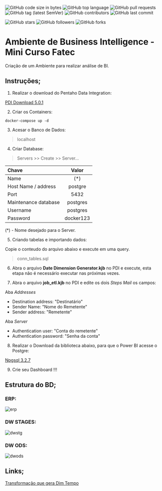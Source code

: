 ![GitHub code size in bytes](https://img.shields.io/github/languages/code-size/rauanisanfelice/env-bi.svg)
![GitHub top language](https://img.shields.io/github/languages/top/rauanisanfelice/env-bi.svg)
![GitHub pull requests](https://img.shields.io/github/issues-pr/rauanisanfelice/env-bi.svg)
![GitHub tag (latest SemVer)](https://img.shields.io/github/tag/rauanisanfelice/env-bi.svg)
![GitHub contributors](https://img.shields.io/github/contributors/rauanisanfelice/env-bi.svg)
![GitHub last commit](https://img.shields.io/github/last-commit/rauanisanfelice/env-bi.svg)

![GitHub stars](https://img.shields.io/github/stars/rauanisanfelice/env-bi.svg?style=social)
![GitHub followers](https://img.shields.io/github/followers/rauanisanfelice.svg?style=social)
![GitHub forks](https://img.shields.io/github/forks/rauanisanfelice/env-bi.svg?style=social)


# Ambiente de Business Intelligence - Mini Curso Fatec

Criação de um Ambiente para realizar análise de BI.

## Instruções; 

1. Realizar o download do Pentaho Data Integration:

[PDI Download 5.0.1](https://sourceforge.net/projects/pentaho/files/Data%20Integration/5.0.1-stable/pdi-ce-5.0.1-stable.zip/download)

2. Criar os Containers:

```
docker-compose up -d
```

3. Acesar o Banco de Dados:

> localhost

4. Criar Database:

> Servers >> Create >>  Server... 

| Chave | Valor |
|:---|:---:|
| Name | (*)|
| Host Name / address | postgre |
| Port | 5432 |
| Maintenance database | postgres |
| Username | postgres |
| Password | docker123 |

(*) - Nome desejado para o Server.

5. Criando tabelas e importando dados:

Copie o conteudo do arquivo abaixo e execute em uma query.

> conn_tables.sql

6. Abra o arquivo **Date Dimension Generator.kjb** no PDI e execute, esta etapa não é necessário executar nas próximas vezes.

7. Abra o arquivo **job_etl.kjb** no PDI e edite os dois *Steps Mail* os campos:

Aba *Addresses*
- Destination address: "Destinatário"
- Sender Name:  "Nome do Remetente"
- Sender address: "Remetente"

Aba *Server*
- Authentication user: "Conta do remetente"
- Authentication password: "Senha da conta"


8. Realizar o Download da biblioteca abaixo, para que o Power BI acesse o Postgre:

[Npgsql 3.2.7](https://github.com/npgsql/npgsql/releases/tag/v3.2.7)

9. Crie seu Dashboard !!!

## Estrutura do BD;

### ERP:

![erp](http://localhost:8080/png/fLHTRu8m57tdLpG-Bd7PYo_6c3IqcYuAh8ZPcwdG2KR15DYMwFxxIWVrWphDrXV2FRUzf_USspna6mvwlIVmaKH5RENwF-R9AYuiI_2mOEbAHZkOUXqm6FXXpBTiE0Hxom9oPSkrp57m8yK8Tm3B0HSxmICkSq2z7W11VU1paR3DIH1XtwR4XcuVp9a8OoOK-DK-U-8-m-RiJRPcVpxx1woeBgfj92tuYfz2qy0XDl68sy8Dj3pgec3cDins8elA8lidEHlEyDYb11eON18uvbvG2PdSbicojyd8xMCy_PN9JNq2Fu2KwEfbNZAHtD48nvrYKsM28C8cUNpyQcoQX-c8JAvqhAsRojQoSV6MR6wJzLHU7nJyixZMY3bsa7RgEq-ZEmHucLLtTShjykogSpXngI6Eu0mkL9q-G5BcKuO_9hXYxMg8ha2rVlTuNWz8SyjjcIPXihj7Reh7n6pwO6GqOEs3S_T9Kbgrmw7RFUoFbbEGPgJHwismwgyELe-KojV3eg5waXMgL6mXBQ0fSHwjQNq3)

### DW STAGES:

![dwstg](http://localhost:8080/png/fLJHRi8W57tlLn0VbxZinHTZJ4X1mwBYQElsPh1bjaQjmNOkqVtxmD9E7MgpyTBqddilXtiER4E-5A3LUWAx9CfYPrlznoAPnvdZI15cV3rNqGPwRO1EnmjZiUBTBjWx3b0hdIrKYaOVFRy_PHZX1k1R4EsaY8JA0cOz08BQm1CouSkJ8CAUouWBQHjCk0nZBe_WbxNxW3v3qtsPBlYVknUWvZhLPMITYRauXOR1YBXaJEWlt4vip2WAV6guRMGQvLdwJtekz76VCW8j72mKVjBFoOHS5QPgu_jqL7KV3szogQDIu0MGaNB_V9jpcTGOneWEiMrlWY32Df4y_6OTt1Yp7XbScPfLlMD1APwGxydoFjtnCQyDCl6PtHZ618zGwTaFiOvgoF3Yw_EEyjNixBWJEA3C4aVGXyKsRO2KsASS2oTSCRc-JLSW8s5DzrUtnPnpbQ-JCDdK4PtXFh7RF-XPZMZSSEv2HQiKxd1eDW_xodOQgEYKc7uxdE9JXlHZfNEhsr82vYvhx2ZVPVmYR5gVnGoLRm00)

### DW ODS:

![dwods](http://localhost:8080/png/ZPDFQy8m6CRl_HJ1uy2nYnSH8JIlaj4s9StSRYMscQrOAxNEm_IxBtMTMfQeEGJo_bx8yxn_jebSAJGOlA1zdjQPips_CvKlijfnAfNKShtGqHvvxw7HA4eoLSZn67qx3jAdd2zrIaEV2VLZZxtY7f9RbExJl5YLIwaJKNkU42L35Aagbwkh88SfnMo8Ph9ACbbTaRU9AUhcgKoLYH28N4vTp68E18Q8hckrKEQCHcatusXq5796tWIxcDfKPRgho_k-N2nWoZZ59gawFWN_jedswswIMQNhKGW4N5GcgrnfR_TL1im7amnAiBc44NmOcnK2dr0lRZxfLhMvJPe5-E5LNMjLR1weAX4n3fYnjoAEm8T8SB1WmUbDhg6548ejn6L-w87GcCXQMLeqmOB5CmZ8tt9yohhyKklqWVLef-1VONzfCyOMTAglXRNpSgB1hfXtu0nxZ7VYHqTxkb9zEFJxXyDvnoter54BQ-VJGjiT-m40)

## Links;

[Transformação que gera Dim Tempo](https://assignittous.com/2018/01/18/generating-date-dimension-table-pentaho-data-integration/)